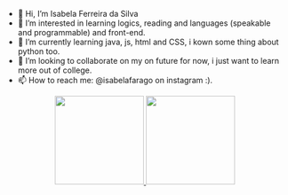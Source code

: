 - 👋 Hi, I’m Isabela Ferreira da Silva 
- 👀 I’m interested in learning logics, reading and languages (speakable and programmable) and front-end.
- 🌱 I’m currently learning java, js, html and CSS, i kown some thing about python too.
- 💞️ I’m looking to collaborate on my on future for now, i just want to learn more out of college.
- 📫 How to reach me: @isabelafarago on instagram :).

<div align="center">
  <a href="https://github.com/isabelafaragov">
  <img height="160em" src="https://github-readme-stats.vercel.app/api?username=Isabelafarago&show_icons=true&theme=tokyonight&include_all_commits=true&count_private=true"/>
  <img height="160em" src="https://github-readme-stats.vercel.app/api/top-langs/?username=isabelafarago&layout=compact&langs_count=7&theme=tokyonight"/>
</div>
